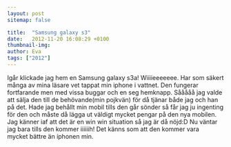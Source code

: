 ```yaml
---
layout: post
sitemap: false

title:  "Samsung galaxy s3"
date:   2012-11-20 16:08:29 +0100
thumbnail-img: 
author: Eva
tags: ["2012"]
---
```


Igår klickade jag hem en Samsung galaxy s3a! Wiiiieeeeeee. Har som säkert många av mina läsare vet tappat min iphone i vattnet. Den fungerar fortfarande men med vissa buggar och en seg hemknapp. Sååååå jag valde att sälja den till de behövande(min pojkvän) för då tjänar både jag och han på det. Hade jag behållt min mobil tills den går sönder så får jag ju ingenting för den och måste då lägga ut väldigt mycket pengar på den nya mobilen. Jag känner iaf att det är en win win situation så jag är då nöjd:D Nu väntar jag bara tills den kommer iiiiiih! Det känns som att den kommer vara mycket bättre än íphonen min.

